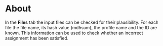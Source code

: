 # About

In the **Files** tab the input files can be checked for their plausibility. For each file the file name, its hash value (md5sum), the profile name and the ID are known. This information can be used to check whether an incorrect assignment has been satisfied.
